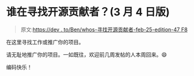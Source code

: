 # 谁在寻找开源贡献者？(3 月 4 日版)

> 原文:[https://dev . to/Ben/whos-寻找开源贡献者-feb-25-edition-47 F8](https://dev.to/ben/whos-looking-for-open-source-contributors-feb-25th-edition-47f8)

在这里寻找工作或推广你的项目。

请无耻地推广你的项目。一如既往，欢迎前几周发帖的人本周回来。😄

编码快乐！